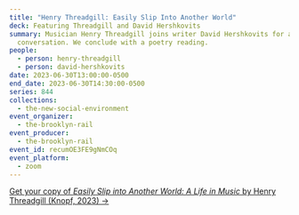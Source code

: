 ```yaml
---
title: "Henry Threadgill: Easily Slip Into Another World"
deck: Featuring Threadgill and David Hershkovits
summary: Musician Henry Threadgill joins writer David Hershkovits for a
  conversation. We conclude with a poetry reading.
people:
  - person: henry-threadgill
  - person: david-hershkovits
date: 2023-06-30T13:00:00-0500
end_date: 2023-06-30T14:30:00-0500
series: 844
collections:
  - the-new-social-environment
event_organizer:
  - the-brooklyn-rail
event_producer:
  - the-brooklyn-rail
event_id: recumOE3FE9gNmCOq
event_platform:
  - zoom
---
```

[G﻿et your copy of *Easily Slip into Another World: A Life in Music* by Henry Threadgill (Knopf, 2023) →](https://www.penguinrandomhouse.com/books/626186/easily-slip-into-another-world-by-henry-threadgill-and-brent-hayes-edwards/)